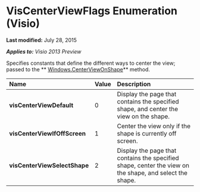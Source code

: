 
# VisCenterViewFlags Enumeration (Visio)

 **Last modified:** July 28, 2015

 _**Applies to:** Visio 2013 Preview_

Specifies constants that define the different ways to center the view; passed to the  ** [Windows.CenterViewOnShape](23f219be-bfb7-0f5b-89c0-855093e4bbd9.md)** method.



|**Name**|**Value**|**Description**|
|:-----|:-----|:-----|
| **visCenterViewDefault**|0|Display the page that contains the specified shape, and center the view on the shape.|
| **visCenterViewIfOffScreen**|1|Center the view only if the shape is currently off screen.|
| **visCenterViewSelectShape**|2|Display the page that contains the specified shape, center the view on the shape, and select the shape.|
